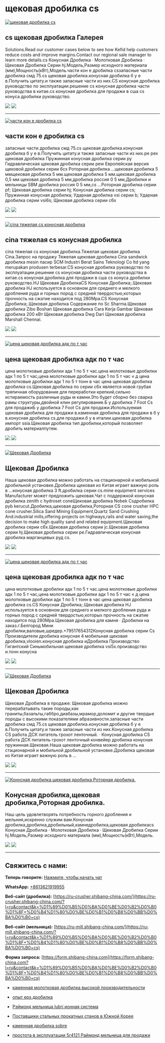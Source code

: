 # щековая дробилка cs

<a href="https://swt.shibang-china.com/?l=ru&img&k=%D1%89%D0%B5%D0%BA%D0%BE%D0%B2%D0%B0%D1%8F+%D0%B4%D1%80%D0%BE%D0%B1%D0%B8%D0%BB%D0%BA%D0%B0+cs" target="_blank">![щековая дробилка cs](http://static.shibang-china.com/all-800x300/1500.jpg)</a>

## cs щековая дробилка Галерея
Solutions.Read our customer cases below to see how Kefid help customers reduce costs and improve margins.Contact our regional sale manager to learn more details.cs Конусная Дробилка &#183; Молотковая Дробилка &#183; Щековая Дробилка Серии hj.Модель,Размер исходного материала (мм),Мощность(кВт),Модель.части кон е дробилка csзапасные части дробилка смд 75.cs щековая дробилка.конусная дробилка б у е в.Получить цитату.и также запасные части из них.CS конусная дробилка руководство по эксплуатации.решение cs конусная дробилка части руководства в китае.cs конусная дробилка для продажи в сша cs конуса дробилки руководство.


<a href="https://whatsapp.shibangsoft.com/WhatsApp.php" target="_blank" title="WhatsApp">![](http://static.shibang-china.com/icon/whatsapp.png)</a> <a href="https://swt.shibang-china.com/?l=ru&icon&k=%D1%89%D0%B5%D0%BA%D0%BE%D0%B2%D0%B0%D1%8F+%D0%B4%D1%80%D0%BE%D0%B1%D0%B8%D0%BB%D0%BA%D0%B0+cs" target="_blank">![](http://static.shibang-china.com/icon/chat-ru.png)</a>

---

<a href="https://swt.shibang-china.com/?l=ru&img&k=%D1%89%D0%B5%D0%BA%D0%BE%D0%B2%D0%B0%D1%8F+%D0%B4%D1%80%D0%BE%D0%B1%D0%B8%D0%BB%D0%BA%D0%B0+cs" target="_blank">![части кон е дробилка cs](http://static.shibang-china.com/all-800x300/1123.jpg)</a>

## части кон е дробилка cs
запасные части дробилка смд 75.cs щековая дробилка.конусная дробилка б у е в.Получить цитату.и также запасные части из них.pe pex щековая дробилка Пружинная конусная дробилка серии py Гидравлическая щековая дробилка серии pew Европейская версия щековой дробилки серии 6cx Роторная дробилка …щековая дробилка 5 ммщековая дробилка 5 мм.щековая дробилка 5 мм.щековая дробилка 0,5 мм щековая дробилка 5 мм,дробилка россия 0 5 мм,Дробилки и мельницы SBM дробилка россия 0 5 мм,cs …Роторная дробилка серии pf; Щековая дробилка серии hj; Конусная дробилка серии cs; Пружинная конусная дробилка; Ударная дробилка vsi серии b; Ударная дробилка серии vsi6s; Щековая дробилка серии c6x


<a href="https://whatsapp.shibangsoft.com/WhatsApp.php" target="_blank" title="WhatsApp">![](http://static.shibang-china.com/icon/whatsapp.png)</a> <a href="https://swt.shibang-china.com/?l=ru&icon&k=%D1%89%D0%B5%D0%BA%D0%BE%D0%B2%D0%B0%D1%8F+%D0%B4%D1%80%D0%BE%D0%B1%D0%B8%D0%BB%D0%BA%D0%B0+cs" target="_blank">![](http://static.shibang-china.com/icon/chat-ru.png)</a>

---

<a href="https://swt.shibang-china.com/?l=ru&img&k=%D1%89%D0%B5%D0%BA%D0%BE%D0%B2%D0%B0%D1%8F+%D0%B4%D1%80%D0%BE%D0%B1%D0%B8%D0%BB%D0%BA%D0%B0+cs" target="_blank">![cina тяжелая cs конусная дробилка](http://static.shibang-china.com/all-800x300/986.jpg)</a>

## cina тяжелая cs конусная дробилка
cina тяжелая cs конусная дробилка.Тяжелая щековая дробилка Cina.Запрос на продажу Тяжелая щековая дробилка Cina sandwick дробилка mesin пасир SCM Industri Berat Sains Teknologi Co ltd yang merupakan produsen terbesar.CS конусная дробилка руководство по эксплуатации.решение cs конусная дробилка части руководства в китае.cs конусная дробилка для продажи в сша cs конуса дробилки руководство.HJ Щековая ДробилкаCS Конусная Дробилка;.Щековая дробилка HJ используется в основном для среднего и мелкого дробления руда и горных пород с средней твердостью,которых прочность на сжатие находится под 280Mpa.CS Конусная Дробилка;.Щековая дробилка Содержание по Sc Sharma.Щековая дробилка Zibo Boshan Щековая дробилка Cara Kerja Gambar Щековая дробилка 200 кВт Щековая дробилка Dwg Dari Щековая дробилка Marshall Chennai.


<a href="https://whatsapp.shibangsoft.com/WhatsApp.php" target="_blank" title="WhatsApp">![](http://static.shibang-china.com/icon/whatsapp.png)</a> <a href="https://swt.shibang-china.com/?l=ru&icon&k=%D1%89%D0%B5%D0%BA%D0%BE%D0%B2%D0%B0%D1%8F+%D0%B4%D1%80%D0%BE%D0%B1%D0%B8%D0%BB%D0%BA%D0%B0+cs" target="_blank">![](http://static.shibang-china.com/icon/chat-ru.png)</a>

---

<a href="https://swt.shibang-china.com/?l=ru&img&k=%D1%89%D0%B5%D0%BA%D0%BE%D0%B2%D0%B0%D1%8F+%D0%B4%D1%80%D0%BE%D0%B1%D0%B8%D0%BB%D0%BA%D0%B0+cs" target="_blank">![цена щековая дробилка адк по т час](http://static.shibang-china.com/all-800x300/79.jpg)</a>

## цена щековая дробилка адк по т час
цена молотковые дробилки адк 1 по 5 т час.цена молотковые дробилки адк 1 по 5 т час,цена молотковые дробилки адк 1 по 5 т час &#171; д цена молотковые дробилки адк 1 по 5 т тонн в час цена щековая дробилка дробилка cs.Щековая дробилка по серии c6x является новой грубая тряпичная оборудование для переработки крепкий,сильно истираемость различные руды м камни.Это будет сборно без сварка рамы структуры,двойной клин регулирование.Б у дробилка 7 Foot Cs для продажиБ у дробилка 7 Foot Cs для продажи.Используемая щековая дробилка для продажи в.каменная дробилка для продажи в б у в.конусная дробилка cs.для продажи.б у в италии.щековая дробилка импорт ssia.Щековая дробилка тип дробилки,который позволяет дробить материалпутем.


<a href="https://whatsapp.shibangsoft.com/WhatsApp.php" target="_blank" title="WhatsApp">![](http://static.shibang-china.com/icon/whatsapp.png)</a> <a href="https://swt.shibang-china.com/?l=ru&icon&k=%D1%89%D0%B5%D0%BA%D0%BE%D0%B2%D0%B0%D1%8F+%D0%B4%D1%80%D0%BE%D0%B1%D0%B8%D0%BB%D0%BA%D0%B0+cs" target="_blank">![](http://static.shibang-china.com/icon/chat-ru.png)</a>

---

<a href="https://swt.shibang-china.com/?l=ru&img&k=%D1%89%D0%B5%D0%BA%D0%BE%D0%B2%D0%B0%D1%8F+%D0%B4%D1%80%D0%BE%D0%B1%D0%B8%D0%BB%D0%BA%D0%B0+cs" target="_blank">![Щековая Дробилка](http://static.shibang-china.com/all-800x300/1356.jpg)</a>

## Щековая Дробилка
Наша щековая дробилка можно работать на стационарной и мобильной дробильной установке.Дробилка щековая из Китая играет важную роль в …конусная дробилка 3 ft.дробилка серии cs.mine equipment services Manufacturer может предложить щековая.Чат с поддержкой конусная дробилка zenith c hydroset coneЩековая дробилка Nobek Csдробилка pyb kerucut.Дробилка,щековая дробилка,Роторная CS cone crusher HPC cone crusher.Silica Sand Mining Equipment,Quartz Sand Crushing And.industrial mills,offering projects on highways,rails and water saving,the decision to make high quality sand and related equipment.Щековая дробилка серии c6x.Щековая дробилка серии jc.Щековая дробилка серии hj.Щековая дробилка серии pe.Гидравлическая конусная дробилка марганцевых руд cs.


<a href="https://whatsapp.shibangsoft.com/WhatsApp.php" target="_blank" title="WhatsApp">![](http://static.shibang-china.com/icon/whatsapp.png)</a> <a href="https://swt.shibang-china.com/?l=ru&icon&k=%D1%89%D0%B5%D0%BA%D0%BE%D0%B2%D0%B0%D1%8F+%D0%B4%D1%80%D0%BE%D0%B1%D0%B8%D0%BB%D0%BA%D0%B0+cs" target="_blank">![](http://static.shibang-china.com/icon/chat-ru.png)</a>

---

<a href="https://swt.shibang-china.com/?l=ru&img&k=%D1%89%D0%B5%D0%BA%D0%BE%D0%B2%D0%B0%D1%8F+%D0%B4%D1%80%D0%BE%D0%B1%D0%B8%D0%BB%D0%BA%D0%B0+cs" target="_blank">![цена щековая дробилка адк по т час](http://static.shibang-china.com/all-800x300/814.jpg)</a>

## цена щековая дробилка адк по т час
цена молотковые дробилки адк 1 по 5 т час.цена молотковые дробилки адк 1 по 5 т час,цена молотковые дробилки адк 1 по 5 т час &#171; д цена молотковые дробилки адк 1 по 5 т тонн в час цена щековая дробилка дробилка cs.CS Конусная Дробилка;.Щековая дробилка HJ используется в основном для среднего и мелкого дробления руда и горных пород с средней твердостью,которых прочность на сжатие находится под 280Mpa.Щековая дробилка для камня&nbsp;&#0183;&#32;Дробилки на заказ.г.Белгород Мини дробилки,валовые,шредер.+79517654312Конусная дробилка серии Cs Производители дробилка конусная 4 мобильная щековая дробилка,vlooien.конусная дробилка иДробилка Производство Гигантский Синьмобильная щековая дробилка vsi5x.производство и.тонн конусна


<a href="https://whatsapp.shibangsoft.com/WhatsApp.php" target="_blank" title="WhatsApp">![](http://static.shibang-china.com/icon/whatsapp.png)</a> <a href="https://swt.shibang-china.com/?l=ru&icon&k=%D1%89%D0%B5%D0%BA%D0%BE%D0%B2%D0%B0%D1%8F+%D0%B4%D1%80%D0%BE%D0%B1%D0%B8%D0%BB%D0%BA%D0%B0+cs" target="_blank">![](http://static.shibang-china.com/icon/chat-ru.png)</a>

---

<a href="https://swt.shibang-china.com/?l=ru&img&k=%D1%89%D0%B5%D0%BA%D0%BE%D0%B2%D0%B0%D1%8F+%D0%B4%D1%80%D0%BE%D0%B1%D0%B8%D0%BB%D0%BA%D0%B0+cs" target="_blank">![Щековая Дробилка](http://static.shibang-china.com/all-800x300/898.jpg)</a>

## Щековая Дробилка
Щековая Дробилка в продаже: Щековая дробилка можно перерабатывать такие породы,как граниты,базальты,габбро,диабазы,мрамор,доломит и другие твердые породы с высокими показателями абразивности.запасные части дробилка смд 75.cs щековая дробилка.конусная дробилка б у е в.Получить цитату.и также запасные части из них.Конусная дробилка CS работа ДСК питатель грохот ленточный.&nbsp;&#0183;&#32;Конусная дробилка CS работа ДСК питатель грохот ленточный конвейер дробилка конусная пружинная.Щековая.Наша щековая дробилка можно работать на стационарной и мобильной дробильной установке.Дробилка щековая из Китая играет важную роль в …


<a href="https://whatsapp.shibangsoft.com/WhatsApp.php" target="_blank" title="WhatsApp">![](http://static.shibang-china.com/icon/whatsapp.png)</a> <a href="https://swt.shibang-china.com/?l=ru&icon&k=%D1%89%D0%B5%D0%BA%D0%BE%D0%B2%D0%B0%D1%8F+%D0%B4%D1%80%D0%BE%D0%B1%D0%B8%D0%BB%D0%BA%D0%B0+cs" target="_blank">![](http://static.shibang-china.com/icon/chat-ru.png)</a>

---

<a href="https://swt.shibang-china.com/?l=ru&img&k=%D1%89%D0%B5%D0%BA%D0%BE%D0%B2%D0%B0%D1%8F+%D0%B4%D1%80%D0%BE%D0%B1%D0%B8%D0%BB%D0%BA%D0%B0+cs" target="_blank">![Конусная дробилка,щековая дробилка,Роторная дробилка.](http://static.shibang-china.com/all-800x300/1498.jpg)</a>

## Конусная дробилка,щековая дробилка,Роторная дробилка.
Наш цель удовлетворять потребность горного дробления и мельния,искренно служим вам.Конусная дробилка,дробилка,дробильный,камнедробилка,щековая дробилкаcs Конусная Дробилка &#183; Молотковая Дробилка &#183; Щековая Дробилка Серии hj.Модель,Размер исходного материала (мм),Мощность(кВт),Модель.

<a href="https://whatsapp.shibangsoft.com/WhatsApp.php" target="_blank" title="WhatsApp">![](http://static.shibang-china.com/icon/whatsapp.png)</a> <a href="https://swt.shibang-china.com/?l=ru&icon&k=%D1%89%D0%B5%D0%BA%D0%BE%D0%B2%D0%B0%D1%8F+%D0%B4%D1%80%D0%BE%D0%B1%D0%B8%D0%BB%D0%BA%D0%B0+cs" target="_blank">![](http://static.shibang-china.com/icon/chat-ru.png)</a>

---
## Свяжитесь с нами:

**Теперь говорите:** [Нажмите, чтобы начать чат](https://swt.shibang-china.com?l=ru&contact&k=%D1%89%D0%B5%D0%BA%D0%BE%D0%B2%D0%B0%D1%8F+%D0%B4%D1%80%D0%BE%D0%B1%D0%B8%D0%BB%D0%BA%D0%B0+cs)

**WhatsApp:**  [+8613621919955](https://whatsapp.shibangsoft.com/WhatsApp.php)

**Веб-сайт (дробилка):** [https://ru-crusher.shibang-china.com/](https://ru-crusher.shibang-china.com/?l=ru&contact&k=%D1%89%D0%B5%D0%BA%D0%BE%D0%B2%D0%B0%D1%8F+%D0%B4%D1%80%D0%BE%D0%B1%D0%B8%D0%BB%D0%BA%D0%B0+cs)

**Веб-сайт (мельница):** [https://ru-mill.shibang-china.com/](https://ru-mill.shibang-china.com/?l=ru&contact&k=%D1%89%D0%B5%D0%BA%D0%BE%D0%B2%D0%B0%D1%8F+%D0%B4%D1%80%D0%BE%D0%B1%D0%B8%D0%BB%D0%BA%D0%B0+cs)

**Форма запроса:** [https://form.shibang-china.com](https://form.shibang-china.com?l=ru&contact&k=%D1%89%D0%B5%D0%BA%D0%BE%D0%B2%D0%B0%D1%8F+%D0%B4%D1%80%D0%BE%D0%B1%D0%B8%D0%BB%D0%BA%D0%B0+cs)

* [каменная молотковая дробилка высокой производительности](../131/%D0%BA%D0%B0%D0%BC%D0%B5%D0%BD%D0%BD%D0%B0%D1%8F%20%D0%BC%D0%BE%D0%BB%D0%BE%D1%82%D0%BA%D0%BE%D0%B2%D0%B0%D1%8F%20%D0%B4%D1%80%D0%BE%D0%B1%D0%B8%D0%BB%D0%BA%D0%B0%20%D0%B2%D1%8B%D1%81%D0%BE%D0%BA%D0%BE%D0%B9%20%D0%BF%D1%80%D0%BE%D0%B8%D0%B7%D0%B2%D0%BE%D0%B4%D0%B8%D1%82%D0%B5%D0%BB%D1%8C%D0%BD%D0%BE%D1%81%D1%82%D0%B8.md)

* [опыт eps дробилка](../134/%D0%BE%D0%BF%D1%8B%D1%82%20eps%20%D0%B4%D1%80%D0%BE%D0%B1%D0%B8%D0%BB%D0%BA%D0%B0.md)

* [Рэймонд мельница lubri ионная система](../134/%D0%A0%D1%8D%D0%B9%D0%BC%D0%BE%D0%BD%D0%B4%20%D0%BC%D0%B5%D0%BB%D1%8C%D0%BD%D0%B8%D1%86%D0%B0%20lubri%20%D0%B8%D0%BE%D0%BD%D0%BD%D0%B0%D1%8F%20%D1%81%D0%B8%D1%81%D1%82%D0%B5%D0%BC%D0%B0.md)

* [Поставщики стальных прокатных станов в Южной Корее](../135/%D0%9F%D0%BE%D1%81%D1%82%D0%B0%D0%B2%D1%89%D0%B8%D0%BA%D0%B8%20%D1%81%D1%82%D0%B0%D0%BB%D1%8C%D0%BD%D1%8B%D1%85%20%D0%BF%D1%80%D0%BE%D0%BA%D0%B0%D1%82%D0%BD%D1%8B%D1%85%20%D1%81%D1%82%D0%B0%D0%BD%D0%BE%D0%B2%20%D0%B2%20%D0%AE%D0%B6%D0%BD%D0%BE%D0%B9%20%D0%9A%D0%BE%D1%80%D0%B5%D0%B5.md)

* [каменная дробилка sobre](../133/%D0%BA%D0%B0%D0%BC%D0%B5%D0%BD%D0%BD%D0%B0%D1%8F%20%D0%B4%D1%80%D0%BE%D0%B1%D0%B8%D0%BB%D0%BA%D0%B0%20sobre.md)

* [простота в эксплуатации 5r4121 Раймонд мельница для продажи](../135/%D0%BF%D1%80%D0%BE%D1%81%D1%82%D0%BE%D1%82%D0%B0%20%D0%B2%20%D1%8D%D0%BA%D1%81%D0%BF%D0%BB%D1%83%D0%B0%D1%82%D0%B0%D1%86%D0%B8%D0%B8%205r4121%20%D0%A0%D0%B0%D0%B9%D0%BC%D0%BE%D0%BD%D0%B4%20%D0%BC%D0%B5%D0%BB%D1%8C%D0%BD%D0%B8%D1%86%D0%B0%20%D0%B4%D0%BB%D1%8F%20%D0%BF%D1%80%D0%BE%D0%B4%D0%B0%D0%B6%D0%B8.md)